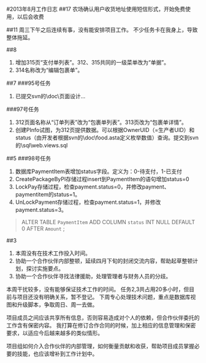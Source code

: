 #2013年8月工作日志
##17
农场确认用户收货地址使用短信形式，开始免费使用，以后会收费

##11
周三下午之后连续有事，没有能安排项目工作。
不少任务卡在我身上，导致整体拖延。

##8
1. 增加315页“支付单列表”。312、315共同的一级菜单改为“单据”。
2. 314名称改为“编辑包裹单”。

##7
###95号任务
1. 已提交svn的\doc\页面设计\...

###97号任务
1. 312页面名称从“订单列表”改为“包裹单列表”。313页改为“包裹单详情”。
2. 创建PInfo试图，为312页提供数据。可以根据OwnerUID（=生产者UID）和status（由开发者根据svn的\doc\food.asta定义枚举数值）查询。提交到svn的\sql\web.views.sql

##5
###98号任务
1. 数据库PaymentItem表增加status字段。定义为：0-待支付，1-已支付
2. CreatePackageByPI存储过程insert到PaymentItem的语句增加status=0
3. LockPay存储过程，检查payment.status=0，并修改payment、paymentitem的status=1。
4. UnLockPayment存储过程，检查payment.status=1，并修改payment.status=3。
>    ALTER TABLE `PaymentItem` ADD COLUMN `status` INT NULL DEFAULT 0  AFTER `Amount` ;  


##3
1. 本周没有在技术工作投入时间。
2. 协助一个合作伙伴内部整顿，延续四月下旬的封闭交流内容，帮助起草整顿计划，探讨实施要点。
3. 协助一个合作伙伴寻找法律援助，处理管理者与财务人员的分歧。

本周干扰较多，没有能够保证技术工作的时间。
任务2,3共占用20多小时，但目前与项目还没有明确关系，暂不登记。
下周专心处理技术问题，重点是数据库视图和升级脚本，争取周日、周一去做。

项目成员之间应该共享所有信息，否则容易造成对个人的依赖，但合作伙伴委托的工作含有保密内容。
我打算在修订合作合同的时候，加上相应的信息管理和保密要求，以适应今后越来越多的类似情形。

项目组如何介入合作伙伴的内部管理，如何衡量贡献和收获，帮助项目成员掌握必要的技能，也应该增补到工作计划中。
